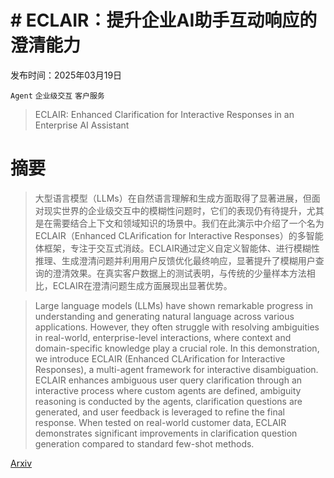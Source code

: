 # # ECLAIR：提升企业AI助手互动响应的澄清能力

发布时间：2025年03月19日

`Agent` `企业级交互` `客户服务`

> ECLAIR: Enhanced Clarification for Interactive Responses in an Enterprise AI Assistant

# 摘要

> 大型语言模型（LLMs）在自然语言理解和生成方面取得了显著进展，但面对现实世界的企业级交互中的模糊性问题时，它们的表现仍有待提升，尤其是在需要结合上下文和领域知识的场景中。我们在此演示中介绍了一个名为ECLAIR（Enhanced CLArification for Interactive Responses）的多智能体框架，专注于交互式消歧。ECLAIR通过定义自定义智能体、进行模糊性推理、生成澄清问题并利用用户反馈优化最终响应，显著提升了模糊用户查询的澄清效果。在真实客户数据上的测试表明，与传统的少量样本方法相比，ECLAIR在澄清问题生成方面展现出显著优势。

> Large language models (LLMs) have shown remarkable progress in understanding and generating natural language across various applications. However, they often struggle with resolving ambiguities in real-world, enterprise-level interactions, where context and domain-specific knowledge play a crucial role. In this demonstration, we introduce ECLAIR (Enhanced CLArification for Interactive Responses), a multi-agent framework for interactive disambiguation. ECLAIR enhances ambiguous user query clarification through an interactive process where custom agents are defined, ambiguity reasoning is conducted by the agents, clarification questions are generated, and user feedback is leveraged to refine the final response. When tested on real-world customer data, ECLAIR demonstrates significant improvements in clarification question generation compared to standard few-shot methods.

[Arxiv](https://arxiv.org/abs/2503.20791)